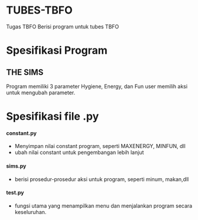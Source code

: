 # TUBES-TBFO
Tugas TBFO
Berisi program untuk tubes TBFO

# Spesifikasi Program #
## THE SIMS ##
Program memiliki 3 parameter Hygiene, Energy, dan Fun
user memilih aksi untuk mengubah parameter.

# Spesifikasi file .py #
#### constant.py
- Menyimpan nilai constant program, seperti MAXENERGY, MINFUN, dll
- ubah nilai constant untuk pengembangan lebih lanjut

#### sims.py
- berisi prosedur-prosedur aksi untuk program, seperti minum, makan,dll

#### test.py
- fungsi utama yang menampilkan menu dan menjalankan program secara keseluruhan.
